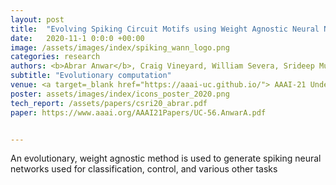 ```yaml
---
layout: post
title:  "Evolving Spiking Circuit Motifs using Weight Agnostic Neural Networks."
date:   2020-11-1 0:0:0 +00:00
image: /assets/images/index/spiking_wann_logo.png
categories: research
authors: <b>Abrar Anwar</b>, Craig Vineyard, William Severa, Srideep Musuvathy, Suma Cardwell
subtitle: "Evolutionary computation"
venue: <a target=_blank href="https://aaai-uc.github.io/"> AAAI-21 Undergraduate Consortium </a>, 2021 <br> <a target=_blank href="http://www.cs.sandia.gov/summerproceedings/CCR2020.html"> Computer Science Research Institute Summer Proceedings, </a> 2020 <br> International Conference on Neuromorphic Systems 2020 (poster)
poster: assets/images/index/icons_poster_2020.png
tech_report: /assets/papers/csri20_abrar.pdf
paper: https://www.aaai.org/AAAI21Papers/UC-56.AnwarA.pdf


---
```

An evolutionary, weight agnostic method is used to generate spiking neural networks used for classification, control, and various other tasks

